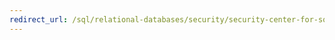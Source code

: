 ```yaml
---
redirect_url: /sql/relational-databases/security/security-center-for-sql-server-database-engine-and-azure-sql-database?view=sql-server-2014
---
```


